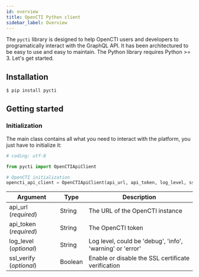 ```yaml
---
id: overview
title: OpenCTI Python client
sidebar_label: Overview
---
```


The `pycti` library is designed to help OpenCTI users and developers to programatically interact with the GraphQL API. It has been architectured to be easy to use and easy to maintain. The Python library requires Python >= 3. Let's get started.

## Installation

```bash
$ pip install pycti
```

## Getting started

### Initialization

The main class contains all what you need to interact with the platform, you just have to initialize it:

```python
# coding: utf-8

from pycti import OpenCTIApiClient

# OpenCTI initialization
opencti_api_client = OpenCTIApiClient(api_url, api_token, log_level, ssl_verify)
```

| Argument                   | Type               |  Description                                                        |
| -------------------------- | ------------------ | --------------------------------------------------------------------|
| api_url (*required*)       | String             |  The URL of the OpenCTI instance                                    |
| api_token (*required*)     | String             |  The OpenCTI token                                                  |
| log_level (*optional*)     | String             |  Log level, could be 'debug', 'info', 'warning' or 'error'          |
| ssl_verify (*optional*)    | Boolean            |  Enable or disable the SSL certificate verification                 |